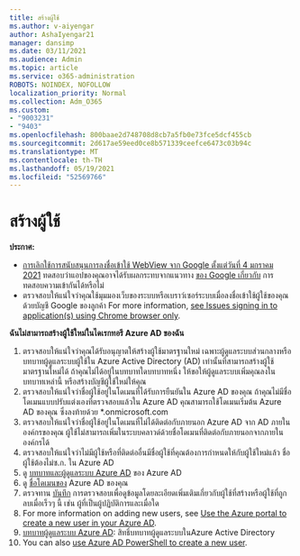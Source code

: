 ```yaml
---
title: สร้างผู้ใช้
ms.author: v-aiyengar
author: AshaIyengar21
manager: dansimp
ms.date: 03/11/2021
ms.audience: Admin
ms.topic: article
ms.service: o365-administration
ROBOTS: NOINDEX, NOFOLLOW
localization_priority: Normal
ms.collection: Adm_O365
ms.custom:
- "9003231"
- "9403"
ms.openlocfilehash: 800baae2d748708d8cb7a5fb0e73fce5dcf455cb
ms.sourcegitcommit: 2d617ae59eed0ce8b571339ceefce6473c03b94c
ms.translationtype: MT
ms.contentlocale: th-TH
ms.lasthandoff: 05/19/2021
ms.locfileid: "52569766"
---
```

# <a name="create-user"></a>สร้างผู้ใช้

**ประกาศ:**

- [การเลิกใช้การสนับสนุนการลงชื่อเข้าใช้ WebView จาก Google ตั้งแต่วันที่ 4 มกราคม 2021](/azure/active-directory/external-identities/google-federation#deprecation-of-webview-sign-in-support) ทดสอบว่าแอปของคุณอาจได้รับผลกระทบจากแนวทาง [ของ Google เกี่ยวกับ](https://go.microsoft.com/fwlink/?linkid=2157323) การทดสอบความเข้ากันได้หรือไม่
- ตรวจสอบให้แน่ใจว่าคุณใช้มุมมองเว็บของระบบหรือเบราว์เซอร์ระบบเมื่อลงชื่อเข้าใช้ผู้ใช้ของคุณด้วยบัญชี Google ของลูกค้า For more information, [see Issues signing in to application(s) using Chrome browser only](/office365/troubleshoot/miscellaneous/chrome-behavior-affects-applications).

**ฉันไม่สามารถสร้างผู้ใช้ใหม่ในไดเรกทอรี Azure AD ของฉัน**

1. ตรวจสอบให้แน่ใจว่าคุณได้รับอนุญาตให้สร้างผู้ใช้มาตรฐานใหม่ เฉพาะผู้ดูแลระบบส่วนกลางหรือบทบาทผู้ดูแลระบบผู้ใช้ใน Azure Active Directory (AD) เท่านั้นที่สามารถสร้างผู้ใช้มาตรฐานใหม่ได้ ถ้าคุณไม่ได้อยู่ในบทบาทใดบทบาทหนึ่ง ให้ขอให้ผู้ดูแลระบบเพิ่มคุณลงในบทบาทเหล่านี้ หรือสร้างบัญชีผู้ใช้ใหม่ให้คุณ
1. ตรวจสอบให้แน่ใจว่าชื่อผู้ใช้อยู่ในโดเมนที่ได้รับการยืนยันใน Azure AD ของคุณ ถ้าคุณไม่มีชื่อโดเมนแบบปรับแต่งเองที่ตรวจสอบแล้วใน Azure AD คุณสามารถใช้โดเมนเริ่มต้น Azure AD ของคุณ ซึ่งลงท้ายด้วย *.onmicrosoft.com
1. ตรวจสอบให้แน่ใจว่าชื่อผู้ใช้อยู่ในโดเมนที่ไม่ได้ติดต่อกับภายนอก Azure AD จาก AD ภายในองค์กรของคุณ ผู้ใช้ไม่สามารถเพิ่มในระบบคลาวด์ด้วยชื่อโดเมนที่ติดต่อกับภายนอกจากภายในองค์กรได้
1. ตรวจสอบให้แน่ใจว่าไม่มีผู้ใช้หรือที่ติดต่ออื่นมีชื่อผู้ใช้ที่คุณต้องการกําหนดให้กับผู้ใช้ใหม่แล้ว ชื่อผู้ใช้ต้องไม่ซ.ก. ใน Azure AD
1. ดู [บทบาทและผู้ดูแลระบบ Azure AD](https://portal.azure.com/#blade/Microsoft_AAD_IAM/ActiveDirectoryMenuBlade/RolesAndAdministrators) ของ Azure AD
1. ดู [ชื่อโดเมนของ](https://portal.azure.com/#blade/Microsoft_AAD_IAM/ActiveDirectoryMenuBlade/RolesAndAdministrators) Azure AD ของคุณ
1. ตรวจทาน [บันทึก](https://portal.azure.com/#blade/Microsoft_AAD_IAM/ActiveDirectoryMenuBlade/RolesAndAdministrators) การตรวจสอบเพื่อดูข้อมูลโดยละเอียดเพิ่มเติมเกี่ยวกับผู้ใช้ที่สร้างหรือผู้ใช้ที่ถูกลบเมื่อเร็วๆ นี้ เช่น ผู้ที่เป็นผู้ปฏิบัติการและเมื่อใด
1. For more information on adding new users, see [Use the Azure portal to create a new user in your Azure AD](/azure/active-directory/active-directory-users-create-azure-portal).
1. [บทบาทผู้ดูแลระบบ Azure AD](/azure/active-directory/active-directory-assign-admin-roles): สิทธิ์บทบาทผู้ดูแลระบบในAzure Active Directory
1. You can also [use Azure AD PowerShell to create a new user](/powershell/module/azuread/new-azureaduser?view=azureadps-2.0).
